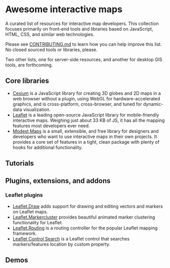 # Awesome interactive maps
A curated list of resources for interactive map developers. This collection focuses primarily on front-end tools and libraries based on JavaScript, HTML, CSS, and similar web technologies.

Please see [CONTRIBUTING.md](https://github.com/jehb/awesome-interactive-maps/blob/master/CONTRIBUTING.md) to learn how you can help improve this list. No closed sourced tools or libraries, please.

Two other lists, one for server-side resources, and another for desktop GIS tools, are forthcoming.

## Core libraries

* [Cesium](https://cesiumjs.org/) is a JavaScript library for creating 3D globes and 2D maps in a web browser without a plugin, using WebGL for hardware-accelerated graphics, and is cross-platform, cross-browser, and tuned for dynamic-data visualization.
* [Leaflet](http://leafletjs.com/) is a leading open-source JavaScript library for mobile-friendly interactive maps. Weighing just about 33 KB of JS, it has all the mapping features most developers ever need.
* [Modest Maps](http://modestmaps.com/) is a small, extensible, and free library for designers and developers who want to use interactive maps in their own projects. It provides a core set of features in a tight, clean package with plenty of hooks for additional functionality.

## Tutorials

## Plugins, extensions, and addons

### Leaflet plugins

* [Leaflet.Draw](https://github.com/Leaflet/Leaflet.draw) adds support for drawing and editing vectors and markers on Leaflet maps.
* [Leaflet.Markercluster](https://github.com/Leaflet/Leaflet.markercluster) provides beautiful animated marker clustering functionality for Leaflet.
* [Leaflet.Routing](https://github.com/Turistforeningen/leaflet-routing) is a routing controller for the popular Leaflet mapping framework.
* [Leaflet Control Search](https://github.com/stefanocudini/leaflet-search) is a Leaflet control that searches markers/features location by custom property.

## Demos
